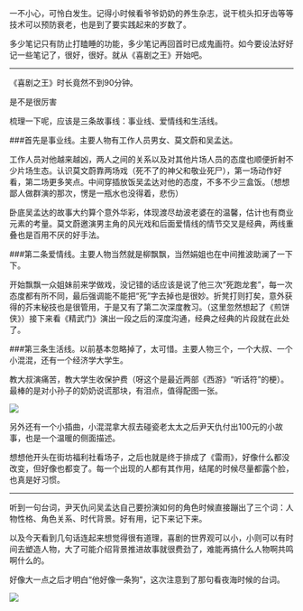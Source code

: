 一不小心，可怜白发生。记得小时候看爷爷奶奶的养生杂志，说干梳头扣牙齿等等技术可以预防衰老，也是到了要实践起来的岁数了。

多少笔记只有防止打瞌睡的功能，多少笔记再回首时已成鬼画符。如今要设法好好记一些笔记了，很好，很好。就从《喜剧之王》开始吧。

---

《喜剧之王》时长竟然不到90分钟。


是不是很厉害


梳理一下呢，应该是三条故事线：事业线、爱情线和生活线。


###首先是事业线。主要人物有工作人员男女、莫文蔚和吴孟达。

工作人员对他越来越凶，两人之间的关系以及对其他片场人员的态度也顺便折射不少片场生态。认识莫文蔚靠两场戏（死不了的神父和敬业死尸），第一场动作好看，第二场更多笑点。中间穿插放饭吴孟达对他的态度，不多不少三盒饭。（想想鄙人做群演的那次，愣是一瓶水也没得着，悲伤）


卧底吴孟达的故事大约算个意外华彩，体现渡尽劫波老婆在的温馨，估计也有商业元素的考量。莫文蔚邀演男主角的风光戏和后面爱情线的情节交叉是经典，两线重叠也是百用不厌的好手法。


###第二条爱情线。主要人物当然就是柳飘飘，当然娟姐也在中间推波助澜了一下下。


开始飘飘一众姐妹前来学做戏，没记错的话应该是说了他三次“死跑龙套”，每一次态度都有所不同，最后强调能不能把“死”字去掉也是很妙。折凳打则打矣，意外获得的芥末秘技也是很管用，于是又有了第二次深度教习。（这里忽然想起了《煎饼侠》）接下来看《精武门》演出一段之后的深度沟通，经典之经典的片段就在此处了。


###第三条生活线。以前基本忽略掉了，太可惜。主要人物三个，一个大叔、一个小混混，还有一个经济学大学生。


教大叔演痛苦，教大学生收保护费（呀这个是最近两部《西游》“听话符”的梗）。最棒的是对小孙子的奶奶说谎那块，有泪点，值得配图一张。

![](http://mmbiz.qpic.cn/mmbiz_jpg/jMboN8ApoCsyeQes6PGMmcwX770yYDf6WE3qv0ab3oqvSOtZAxhOr2LtNS2MoHJsibTibgMoTq6GVIZ9ItvvoLSg/640?wx_fmt=jpeg&wxfrom=5&wx_lazy=1)

另外还有一个小插曲，小混混拿大叔去碰瓷老太太之后尹天仇付出100元的小故事，也是一个温暖的侧面描述。


想想他开头在街坊福利社看场子，之后也就是终于排成了《雷雨》，好像什么都没改变，但好像也都变了。每一个出现的人都有其作用，结尾的时候尽量都露个脸，也真是好习惯。

---

听到一句台词，尹天仇问吴孟达自己要扮演如何的角色时候直接蹦出了三个词：人物性格、角色关系、时代背景。好有用，记下来记下来。


以及今天看到几句话连起来想觉得很有道理，喜剧的世界观可以小，小则可以有时间去塑造人物，大了可能介绍背景推进故事就很费劲了，难能再搞什么人物啊共鸣啊什么的。


好像大一点之后才明白“他好像一条狗”，这次注意到了那句看夜海时候的台词。

![](https://img1.doubanio.com/view/photo/photo/public/p1822426058.jpg)
